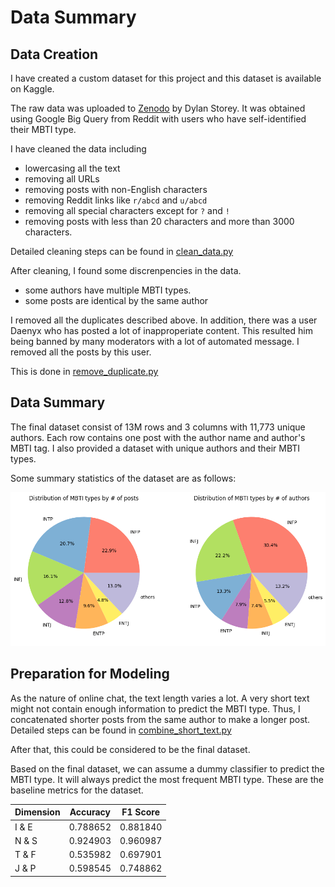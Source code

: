 # Data Summary

## Data Creation

I have created a custom dataset for this project and this dataset is available on Kaggle. 

The raw data was uploaded to [Zenodo](https://zenodo.org/records/1482951) by Dylan Storey. 
It was obtained using Google Big Query from Reddit with users who have self-identified their MBTI type. 

I have cleaned the data including 
- lowercasing all the text
- removing all URLs 
- removing posts with non-English characters
- removing Reddit links like `r/abcd` and `u/abcd`
- removing all special characters except for `?` and `!`
- removing posts with less than 20 characters and more than 3000 characters. 

Detailed cleaning steps can be found in [clean_data.py](./clean_data.py)


After cleaning, I found some discrenpencies in the data. 
- some authors have multiple MBTI types. 
- some posts are identical by the same author

I removed all the duplicates described above. 
In addition, there was a user Daenyx who has posted a lot of inapproperiate content.
This resulted him being banned by many moderators with a lot of automated message. 
I removed all the posts by this user.

This is done in [remove_duplicate.py](./remove_duplicate.py)

## Data Summary

The final dataset consist of 13M rows and 3 columns with 11,773 unique authors. 
Each row contains one post with the author name and author's MBTI tag. 
I also provided a dataset with unique authors and their MBTI types.

Some summary statistics of the dataset are as follows:

![MBTI Distributions](../figs/mbti_distribution.png)


## Preparation for Modeling

As the nature of online chat, the text length varies a lot. 
A very short text might not contain enough information to predict the MBTI type.
Thus, I concatenated shorter posts from the same author to make a longer post. 
Detailed steps can be found in [combine_short_text.py](./combine_short_text.py)

After that, this could be considered to be the final dataset. 

Based on the final dataset, we can assume a dummy classifier to predict the MBTI type.
It will always predict the most frequent MBTI type. 
These are the baseline metrics for the dataset. 

| Dimension | Accuracy | F1 Score |
|-----------|----------|----------|
|  I & E  | 0.788652 | 0.881840 |
|  N & S  | 0.924903 | 0.960987 |
|  T & F  | 0.535982 | 0.697901 |
|  J & P  | 0.598545 | 0.748862 |